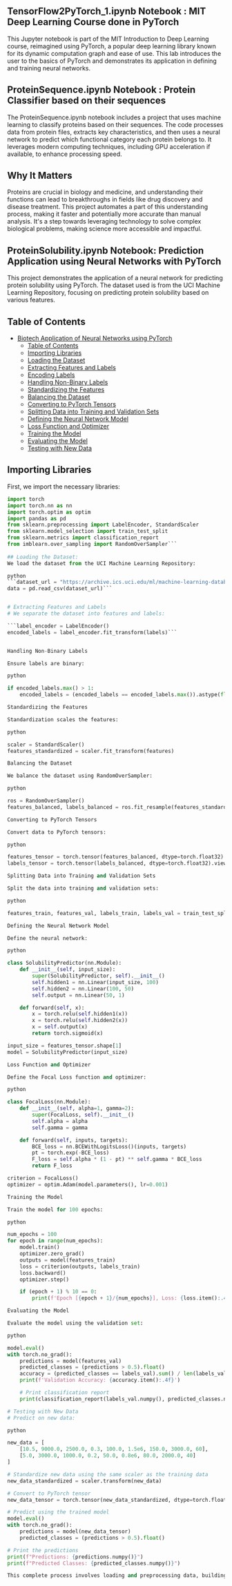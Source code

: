 ## TensorFlow2PyTorch_1.ipynb Notebook : MIT Deep Learning Course done in PyTorch
This Jupyter notebook is part of the MIT Introduction to Deep Learning course, reimagined using PyTorch, a popular deep learning library known for its dynamic computation graph and ease of use. This lab introduces the user to the basics of PyTorch and demonstrates its application in defining and training neural networks.

## ProteinSequence.ipynb Notebook : Protein Classifier based on their sequences

The ProteinSequence.ipynb notebook includes a project that uses machine learning to classify proteins based on their sequences. The code processes data from protein files, extracts key characteristics, and then uses a neural network to predict which functional category each protein belongs to. It leverages modern computing techniques, including GPU acceleration if available, to enhance processing speed.
  
## Why It Matters

Proteins are crucial in biology and medicine, and understanding their functions can lead to breakthroughs in fields like drug discovery and disease treatment. This project automates a part of this understanding process, making it faster and potentially more accurate than manual analysis. It's a step towards leveraging technology to solve complex biological problems, making science more accessible and impactful.

## ProteinSolubility.ipynb Notebook:  Prediction Application using Neural Networks with PyTorch

This project demonstrates the application of a neural network for predicting protein solubility using PyTorch. The dataset used is from the UCI Machine Learning Repository, focusing on predicting protein solubility based on various features.

## Table of Contents

- [Biotech Application of Neural Networks using PyTorch](#biotech-application-of-neural-networks-using-pytorch)
  - [Table of Contents](#table-of-contents)
  - [Importing Libraries](#importing-libraries)
  - [Loading the Dataset](#loading-the-dataset)
  - [Extracting Features and Labels](#extracting-features-and-labels)
  - [Encoding Labels](#encoding-labels)
  - [Handling Non-Binary Labels](#handling-non-binary-labels)
  - [Standardizing the Features](#standardizing-the-features)
  - [Balancing the Dataset](#balancing-the-dataset)
  - [Converting to PyTorch Tensors](#converting-to-pytorch-tensors)
  - [Splitting Data into Training and Validation Sets](#splitting-data-into-training-and-validation-sets)
  - [Defining the Neural Network Model](#defining-the-neural-network-model)
  - [Loss Function and Optimizer](#loss-function-and-optimizer)
  - [Training the Model](#training-the-model)
  - [Evaluating the Model](#evaluating-the-model)
  - [Testing with New Data](#testing-with-new-data)
 
## Importing Libraries

First, we import the necessary libraries:

```python
import torch
import torch.nn as nn
import torch.optim as optim
import pandas as pd
from sklearn.preprocessing import LabelEncoder, StandardScaler
from sklearn.model_selection import train_test_split
from sklearn.metrics import classification_report
from imblearn.over_sampling import RandomOverSampler```
 
## Loading the Dataset:
We load the dataset from the UCI Machine Learning Repository:

python
```dataset_url = "https://archive.ics.uci.edu/ml/machine-learning-databases/00265/CASP.csv"
data = pd.read_csv(dataset_url)```


# Extracting Features and Labels
# We separate the dataset into features and labels:

```label_encoder = LabelEncoder()
encoded_labels = label_encoder.fit_transform(labels)```


Handling Non-Binary Labels

Ensure labels are binary:

python

if encoded_labels.max() > 1:
    encoded_labels = (encoded_labels == encoded_labels.max()).astype(float)

Standardizing the Features

Standardization scales the features:

python

scaler = StandardScaler()
features_standardized = scaler.fit_transform(features)

Balancing the Dataset

We balance the dataset using RandomOverSampler:

python

ros = RandomOverSampler()
features_balanced, labels_balanced = ros.fit_resample(features_standardized, encoded_labels)

Converting to PyTorch Tensors

Convert data to PyTorch tensors:

python

features_tensor = torch.tensor(features_balanced, dtype=torch.float32)
labels_tensor = torch.tensor(labels_balanced, dtype=torch.float32).view(-1, 1)

Splitting Data into Training and Validation Sets

Split the data into training and validation sets:

python

features_train, features_val, labels_train, labels_val = train_test_split(features_tensor, labels_tensor, test_size=0.2, random_state=42)

Defining the Neural Network Model

Define the neural network:

python

class SolubilityPredictor(nn.Module):
    def __init__(self, input_size):
        super(SolubilityPredictor, self).__init__()
        self.hidden1 = nn.Linear(input_size, 100)
        self.hidden2 = nn.Linear(100, 50)
        self.output = nn.Linear(50, 1)

    def forward(self, x):
        x = torch.relu(self.hidden1(x))
        x = torch.relu(self.hidden2(x))
        x = self.output(x)
        return torch.sigmoid(x)

input_size = features_tensor.shape[1]
model = SolubilityPredictor(input_size)

Loss Function and Optimizer

Define the Focal Loss function and optimizer:

python

class FocalLoss(nn.Module):
    def __init__(self, alpha=1, gamma=2):
        super(FocalLoss, self).__init__()
        self.alpha = alpha
        self.gamma = gamma

    def forward(self, inputs, targets):
        BCE_loss = nn.BCEWithLogitsLoss()(inputs, targets)
        pt = torch.exp(-BCE_loss)
        F_loss = self.alpha * (1 - pt) ** self.gamma * BCE_loss
        return F_loss

criterion = FocalLoss()
optimizer = optim.Adam(model.parameters(), lr=0.001)

Training the Model

Train the model for 100 epochs:

python

num_epochs = 100
for epoch in range(num_epochs):
    model.train()
    optimizer.zero_grad()
    outputs = model(features_train)
    loss = criterion(outputs, labels_train)
    loss.backward()
    optimizer.step()

    if (epoch + 1) % 10 == 0:
        print(f'Epoch [{epoch + 1}/{num_epochs}], Loss: {loss.item():.4f}')

Evaluating the Model

Evaluate the model using the validation set:

python

model.eval()
with torch.no_grad():
    predictions = model(features_val)
    predicted_classes = (predictions > 0.5).float()
    accuracy = (predicted_classes == labels_val).sum() / len(labels_val)
    print(f'Validation Accuracy: {accuracy.item():.4f}')

    # Print classification report
    print(classification_report(labels_val.numpy(), predicted_classes.numpy(), target_names=['Class 0', 'Class 1']))

# Testing with New Data
# Predict on new data:

python

new_data = [
    [10.5, 9000.0, 2500.0, 0.3, 100.0, 1.5e6, 150.0, 3000.0, 60],
    [5.0, 3000.0, 1000.0, 0.2, 50.0, 0.8e6, 80.0, 2000.0, 40]
]

# Standardize new data using the same scaler as the training data
new_data_standardized = scaler.transform(new_data)

# Convert to PyTorch tensor
new_data_tensor = torch.tensor(new_data_standardized, dtype=torch.float32)

# Predict using the trained model
model.eval()
with torch.no_grad():
    predictions = model(new_data_tensor)
    predicted_classes = (predictions > 0.5).float()

# Print the predictions
print(f"Predictions: {predictions.numpy()}")
print(f"Predicted Classes: {predicted_classes.numpy()}")

This complete process involves loading and preprocessing data, building and training a neural network model, and finally evaluating and predicting using the trained model. This demonstrates a practical application of neural networks in the biotech field using PyTorch.

